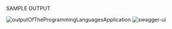 SAMPLE OUTPUT

![outputOfTheProgrammingLanguagesApplication](https://user-images.githubusercontent.com/82970523/198960511-8a464d01-b753-4e0b-ade5-0efaab4b33ea.PNG)
![swagger-ui](https://user-images.githubusercontent.com/82970523/198960519-6c8a1abc-c230-40fb-b124-505af453ff08.PNG)
